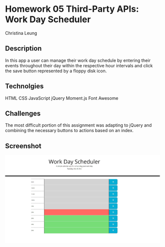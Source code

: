 # Homework 05 Third-Party APIs: Work Day Scheduler

Christina Leung


## Description

In this app a user can manage their work day schedule by entering their events throughout their day within the respective hour intervals and click the save button represented by a floppy disk icon. 

## Technolgies

HTML
CSS
JavaScript
jQuery
Moment.js
Font Awesome


## Challenges

The most difficult portion of this assignment was adapting to jQuery and combining the necessary buttons to actions based on an index. 

## Screenshot
![screenshot](./Assets/images/screenshot.JPG)

